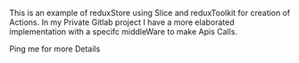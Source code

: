 This is an example of reduxStore using Slice and reduxToolkit for creation of Actions. 
In my Private Gitlab project I have a more elaborated implementation with a specifc middleWare to make Apis Calls. 

Ping me for more Details
